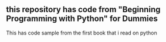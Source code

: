 ## this repository has code from "Beginning Programming with Python" for Dummies

This has code sample from the first book that i read on python
